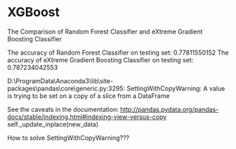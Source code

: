 # XGBoost
The Comparison of Random Forest Classifier  and eXtreme Gradient Boosting Classifier

The accuracy of Random Forest Classifier on testing set: 0.77811550152
The accuracy of eXtreme Gradient Boosting Classifier on testing set: 0.787234042553

D:\ProgramData\Anaconda3\lib\site-packages\pandas\core\generic.py:3295: SettingWithCopyWarning: 
A value is trying to be set on a copy of a slice from a DataFrame

See the caveats in the documentation: http://pandas.pydata.org/pandas-docs/stable/indexing.html#indexing-view-versus-copy
  self._update_inplace(new_data)
  
 How to solve SettingWithCopyWarning??? 
